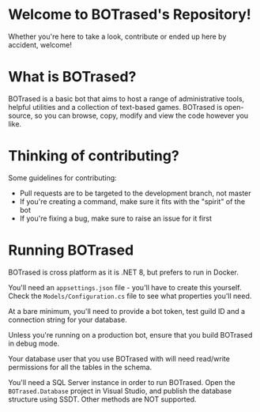 
# Welcome to BOTrased's Repository!

Whether you're here to take a look, contribute or ended up here by accident, welcome!

# What is BOTrased?
BOTrased is a basic bot that aims to host a range of administrative tools, helpful utilities and a collection of text-based games. BOTrased is open-source, so you can browse, copy, modify and view the code however you like.

# Thinking of contributing?
Some guidelines for contributing:
- Pull requests are to be targeted to the development branch, not master
- If you're creating a command, make sure it fits with the "spirit" of the bot
- If you're fixing a bug, make sure to raise an issue for it first

# Running BOTrased
BOTrased is cross platform as it is .NET 8, but prefers to run in Docker.

You'll need an `appsettings.json` file - you'll have to create this yourself. Check the `Models/Configuration.cs` file to see what properties you'll need.

At a bare minimum, you'll need to provide a bot token, test guild ID and a connection string for your database.

Unless you're running on a production bot, ensure that you build BOTrased in debug mode.

Your database user that you use BOTrased with will need read/write permissions for all the tables in the schema.

You'll need a SQL Server instance in order to run BOTrased. Open the `BOTrased.Database` project in Visual Studio, and publish the database structure using SSDT. Other methods are NOT supported.
